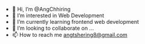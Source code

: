 - 👋 Hi, I’m @AngChhiring
- 👀 I’m interested in Web Development
- 🌱 I’m currently learning frontend web development
- 💞️ I’m looking to collaborate on ...
- 📫 How to reach me angtshering8@gmail.com

<!---
AngChhiring/AngChhiring is a ✨ special ✨ repository because its `README.md` (this file) appears on your GitHub profile.
You can click the Preview link to take a look at your changes.
--->
